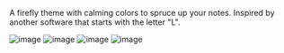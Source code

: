 A firefly theme with calming colors to spruce up your notes. Inspired by another software that starts with the letter "L".


![image](https://user-images.githubusercontent.com/87283170/218861519-4dfd73fe-5383-45f6-8f65-7e6b5b3c1b55.png)
![image](https://user-images.githubusercontent.com/87283170/218861685-510bf081-2a8c-4d86-a989-9959af99083d.png)
![image](https://user-images.githubusercontent.com/87283170/218861900-13bc678a-5930-4060-bd5a-858e786a7eea.png)
![image](https://user-images.githubusercontent.com/87283170/218861967-24c172ad-0b6d-4d8b-9d9b-c80be8b301b8.png)




